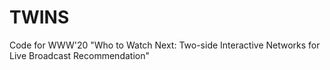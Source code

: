 # TWINS
Code for WWW'20 "Who to Watch Next: Two-side Interactive Networks for Live Broadcast Recommendation"
